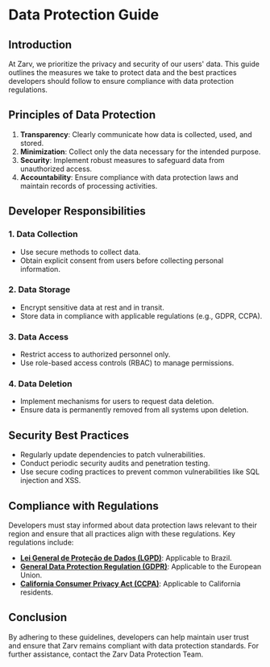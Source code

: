 # Data Protection Guide

## Introduction

At Zarv, we prioritize the privacy and security of our users' data. This guide outlines the measures we take to protect data and the best practices developers should follow to ensure compliance with data protection regulations.

## Principles of Data Protection

1. **Transparency**: Clearly communicate how data is collected, used, and stored.
2. **Minimization**: Collect only the data necessary for the intended purpose.
3. **Security**: Implement robust measures to safeguard data from unauthorized access.
4. **Accountability**: Ensure compliance with data protection laws and maintain records of processing activities.

## Developer Responsibilities

### 1. Data Collection

- Use secure methods to collect data.
- Obtain explicit consent from users before collecting personal information.

### 2. Data Storage

- Encrypt sensitive data at rest and in transit.
- Store data in compliance with applicable regulations (e.g., GDPR, CCPA).

### 3. Data Access

- Restrict access to authorized personnel only.
- Use role-based access controls (RBAC) to manage permissions.

### 4. Data Deletion

- Implement mechanisms for users to request data deletion.
- Ensure data is permanently removed from all systems upon deletion.

## Security Best Practices

- Regularly update dependencies to patch vulnerabilities.
- Conduct periodic security audits and penetration testing.
- Use secure coding practices to prevent common vulnerabilities like SQL injection and XSS.

## Compliance with Regulations

Developers must stay informed about data protection laws relevant to their region and ensure that all practices align with these regulations. Key regulations include:

- **[Lei General de Proteção de Dados (LGPD)](./lgpd.md)**: Applicable to Brazil.
- **[General Data Protection Regulation (GDPR)](./gdpr)**: Applicable to the European Union.
- **[California Consumer Privacy Act (CCPA)](./ccpa.md)**: Applicable to California residents.

## Conclusion

By adhering to these guidelines, developers can help maintain user trust and ensure that Zarv remains compliant with data protection standards. For further assistance, contact the Zarv Data Protection Team.
